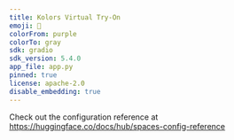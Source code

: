 ```yaml
---
title: Kolors Virtual Try-On
emoji: 👕
colorFrom: purple
colorTo: gray
sdk: gradio
sdk_version: 5.4.0
app_file: app.py
pinned: true
license: apache-2.0
disable_embedding: true
---
```


Check out the configuration reference at https://huggingface.co/docs/hub/spaces-config-reference